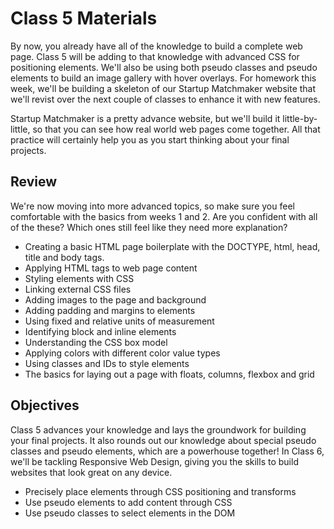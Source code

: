 
# Class 5 Materials

By now, you already have all of the knowledge to build a complete web page.  Class 5 will be adding to that knowledge with advanced CSS for positioning elements.  We'll also be using both pseudo classes and pseudo elements to build an image gallery with hover overlays.  For homework this week, we'll be building a skeleton of our Startup Matchmaker website that we'll revist over the next couple of classes to enhance it with new features.

Startup Matchmaker is a pretty advance website, but we'll build it little-by-little, so that you can see how real world web pages come together.  All that practice will certainly help you as you start thinking about your final projects.

## Review

We're now moving into more advanced topics, so make sure you feel comfortable with the basics from weeks 1 and 2.  Are you confident with all of the these?  Which ones still feel like they need more explanation?

<ul>
  <li>Creating a basic HTML page boilerplate with the DOCTYPE, html, head, title and body tags.</li>
  <li>Applying HTML tags to web page content</li>
  <li>Styling elements with CSS</li>
  <li>Linking external CSS files</li>
  <li>Adding images to the page and background</li>
  <li>Adding padding and margins to elements</li>
  <li>Using fixed and relative units of measurement</li>
  <li>Identifying block and inline elements</li>
  <li>Understanding the CSS box model</li>
  <li>Applying colors with different color value types</li>
  <li>Using classes and IDs to style elements</li>
  <li>The basics for laying out a page with floats, columns, flexbox and grid</li>
</ul>

## Objectives

Class 5 advances your knowledge and lays the groundwork for building your final projects. It also rounds out our knowledge about special pseudo classes and pseudo elements, which are a powerhouse together! In Class 6, we'll be tackling Responsive Web Design, giving you the skills to build websites that look great on any device.  

<ul>
  <li>Precisely place elements through CSS positioning and transforms</li>
  <li>Use pseudo elements to add content through CSS</li>
  <li>Use pseudo classes to select elements in the DOM</li>
</ul>
